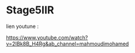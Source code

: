 # Stage5IIR

lien youtune :

https://www.youtube.com/watch?v=2IBk8B_H4Rg&ab_channel=mahmoudimohamed
